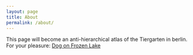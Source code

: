 ```yaml
---
layout: page
title: About
permalink: /about/
---
```


This page will become an anti-hierarchical atlas of the Tiergarten in berlin. For your pleasure: [Dog on Frozen Lake](https://i.redd.it/j3bbs28t61j01.jpg)
